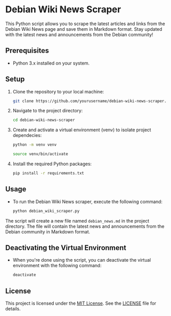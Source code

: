 # Debian Wiki News Scraper

This Python script allows you to scrape the latest articles and links from the Debian Wiki News page and save them in Markdown format. Stay updated with the latest news and announcements from the Debian community!

## Prerequisites

- Python 3.x installed on your system.

## Setup

1. Clone the repository to your local machine:

   ```bash
   git clone https://github.com/yourusername/debian-wiki-news-scraper.git

2. Navigate to the project directory:

    ```bash
    cd debian-wiki-news-scraper

3. Create and activate a virtual environment (venv) to 
    isolate project dependecies:     
    
    ```bash
    python -m venv venv
    
    source venv/bin/activate

4. Install the required Python packages:

    ```bash
    pip install -r requirements.txt

## Usage

* To run the Debian Wiki News scraper, execute the following command:

    ```bash
    python debian_wiki_scraper.py

The script will create a new file named `debian_news.md` in the project directory. The file will contain the latest news and announcements from the Debian community in Markdown format.

## Deactivating the Virtual Environment
* When you're done using the script, you can deactivate the virtual environment with the following command:

    ```bash
    deactivate

## License

This project is licensed under the [MIT License](LICENSE). See the [LICENSE](LICENSE) file for details.
